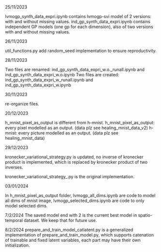 
25/11/2023

lvmogp_synth_data_expri.ipynb contains lvmogp-svi model of 2 versions: with and without missing values. 
ind_gp_synth_data_expri.ipynb contains independent GP models (one gp for each dimension), also of two versions with and without missing values.

26/11/2023

util_functions.py add random_seed implementation to ensure reproductivity.

28/11/2023

Two files are renamed: ind_gp_synth_data_expri_w.o._runall.ipynb and ind_gp_synth_data_expri_w.o.ipynb
Two files are created: ind_gp_synth_data_expri_w_runall.ipynb and ind_gp_synth_data_expri_w.ipynb

30/11/2023

re-organize files.

20/12/2023

h_mnist_pixel_as_output is different from h-mnist.
h_mnist_pixel_as_output: every pixel modelled as an output. (data plz see healing_mnist_data_v2)
h-mnist: every picture modelled as an output. (data plz see healing_mnist_data)

29/12/2023

kronecker_variational_strategy.py is updated, no inverse of kronecker product is implemented, which is replaced by kronecker product of two inverses.

kronecker_variational_strategy_.py is the original implementation.

03/01/2024

In h_mnist_pixel_as_output folder,
lvmogp_all_dims.ipynb are code to model all dims of mnist image,
lvmogp_selected_dims.ipynb are code to only model selected dims. 

7/2/2024
The saved model end with 2 is the current best model in spatio-temporal dataset. We keep that for future use.

8/2/2024
prepare_and_train_model_catlatent.py is a generalized implementation of prepare_and_train_model.py, which supports catenation of trainable and fixed latent variables,
each part may have their own initialization.